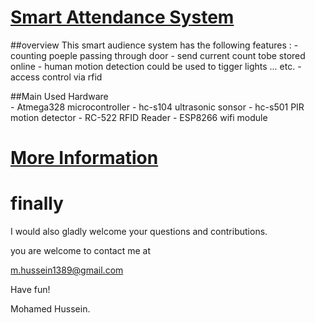 # [Smart Attendance System](https://mo7amed-hussein.github.io/ES-Attendance-System/)

##overview 
This smart audience system has the following features :
	- counting poeple passing through door 
	- send current count tobe stored online
	- human motion detection could be used to tigger lights ... etc.
	- access control via rfid
	
##Main Used Hardware	
	- Atmega328 microcontroller
	- hc-s104 ultrasonic sonsor
	- hc-s501 PIR motion detector
	- RC-522 RFID Reader 
	- ESP8266 wifi module


# [More Information](https://mo7amed-hussein.github.io/ES-Attendance-System/)	
	
finally
=======
	
I would also gladly welcome your questions and contributions.

you are welcome to contact me at

m.hussein1389@gmail.com

Have fun!

Mohamed Hussein.	